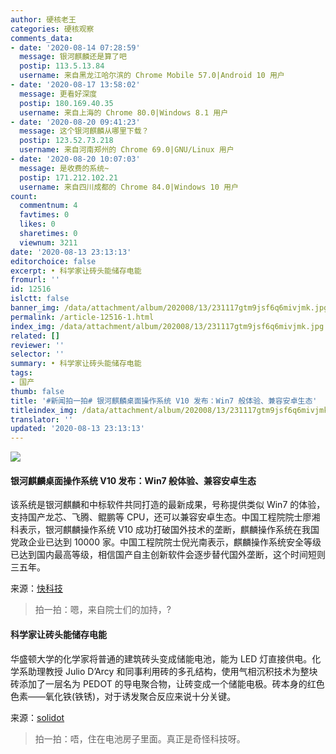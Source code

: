 ```yaml
---
author: 硬核老王
categories: 硬核观察
comments_data:
- date: '2020-08-14 07:28:59'
  message: 银河麒麟还是算了吧
  postip: 113.5.13.84
  username: 来自黑龙江哈尔滨的 Chrome Mobile 57.0|Android 10 用户
- date: '2020-08-17 13:58:02'
  message: 更看好深度
  postip: 180.169.40.35
  username: 来自上海的 Chrome 80.0|Windows 8.1 用户
- date: '2020-08-20 09:41:23'
  message: 这个银河麒麟从哪里下载？
  postip: 123.52.73.218
  username: 来自河南郑州的 Chrome 69.0|GNU/Linux 用户
- date: '2020-08-20 10:07:03'
  message: 是收费的系统~
  postip: 171.212.102.21
  username: 来自四川成都的 Chrome 84.0|Windows 10 用户
count:
  commentnum: 4
  favtimes: 0
  likes: 0
  sharetimes: 0
  viewnum: 3211
date: '2020-08-13 23:13:13'
editorchoice: false
excerpt: • 科学家让砖头能储存电能
fromurl: ''
id: 12516
islctt: false
banner_img: /data/attachment/album/202008/13/231117gtm9jsf6q6mivjmk.jpg
permalink: /article-12516-1.html
index_img: /data/attachment/album/202008/13/231117gtm9jsf6q6mivjmk.jpg
related: []
reviewer: ''
selector: ''
summary: • 科学家让砖头能储存电能
tags:
- 国产
thumb: false
title: '#新闻拍一拍# 银河麒麟桌面操作系统 V10 发布：Win7 般体验、兼容安卓生态'
titleindex_img: /data/attachment/album/202008/13/231117gtm9jsf6q6mivjmk.jpg
translator: ''
updated: '2020-08-13 23:13:13'
---
```


![](/data/attachment/album/202008/13/231117gtm9jsf6q6mivjmk.jpg)


#### 银河麒麟桌面操作系统 V10 发布：Win7 般体验、兼容安卓生态


该系统是银河麒麟和中标软件共同打造的最新成果，号称提供类似 Win7 的体验，支持国产龙芯、飞腾、鲲鹏等 CPU，还可以兼容安卓生态。中国工程院院士廖湘科表示，银河麒麟操作系统 V10 成功打破国外技术的垄断，麒麟操作系统在我国党政企业已达到 10000 家。中国工程院院士倪光南表示，麒麟操作系统安全等级已达到国内最高等级，相信国产自主创新软件会逐步替代国外垄断，这个时间短则三五年。


来源：[快科技](https://www.cnbeta.com/articles/tech/1015265.htm)



> 
> 拍一拍：嗯，来自院士们的加持，?
> 
> 
> 


#### 科学家让砖头能储存电能


华盛顿大学的化学家将普通的建筑砖头变成储能电池，能为 LED 灯直接供电。化学系助理教授 Julio D’Arcy 和同事利用砖的多孔结构，使用气相沉积技术为整块砖添加了一层名为 PEDOT 的导电聚合物，让砖变成一个储能电极。砖本身的红色色素——氧化铁(铁锈)，对于诱发聚合反应来说十分关键。


来源：[solidot](https://www.solidot.org/story?sid=65229)



> 
> 拍一拍：唔，住在电池房子里面。真正是奇怪科技呀。
> 
> 
>